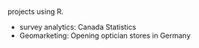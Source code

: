 projects using R.
- survey analytics: Canada Statistics
- Geomarketing: Opening optician stores in Germany 
